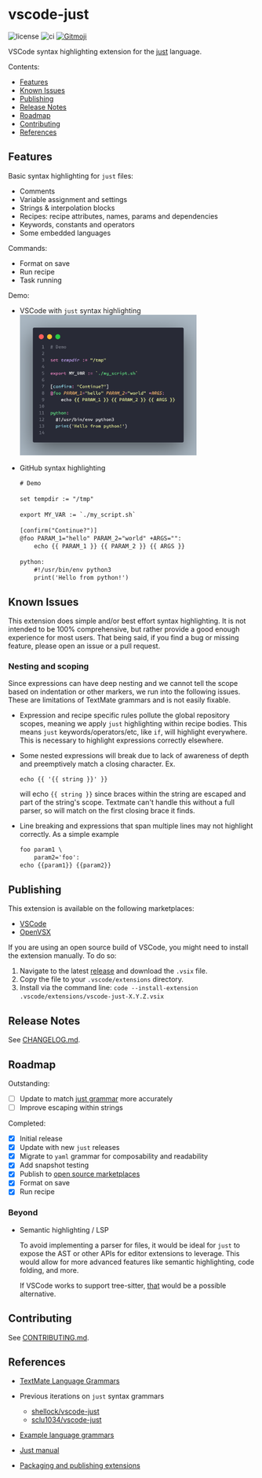# vscode-just

![license](https://img.shields.io/github/license/nefrob/vscode-just?style=flat-square)
![ci](https://github.com/nefrob/vscode-just/actions/workflows/ci.yml/badge.svg?branch=main)
[![Gitmoji](https://img.shields.io/badge/gitmoji-%20😜%20😍-FFDD67.svg?style=flat-square)](https://gitmoji.dev)

VSCode syntax highlighting extension for the [just](https://github.com/casey/just) language.

Contents:

- [Features](#features)
- [Known Issues](#known-issues)
- [Publishing](#publishing)
- [Release Notes](#release-notes)
- [Roadmap](#roadmap)
- [Contributing](#contributing)
- [References](#references)

## Features

Basic syntax highlighting for `just` files:

- Comments
- Variable assignment and settings
- Strings & interpolation blocks
- Recipes: recipe attributes, names, params and dependencies
- Keywords, constants and operators
- Some embedded languages

Commands:

- Format on save
- Run recipe
- Task running


Demo:

-  VSCode with `just` syntax highlighting
   <img src="./assets/example.png" style="max-width: 75%;" alt="syntax highlight example" />

- GitHub syntax highlighting
    
    ```just
    # Demo

    set tempdir := "/tmp"

    export MY_VAR := `./my_script.sh`

    [confirm("Continue?")]
    @foo PARAM_1="hello" PARAM_2="world" +ARGS="":
        echo {{ PARAM_1 }} {{ PARAM_2 }} {{ ARGS }}

    python:
        #!/usr/bin/env python3
        print('Hello from python!')

    ```

## Known Issues

This extension does simple and/or best effort syntax highlighting. It is not intended to be 100% comprehensive, but rather provide a good enough experience for most users. That being said, if you find a bug or missing feature, please open an issue or a pull request.

### Nesting and scoping

Since expressions can have deep nesting and we cannot tell the scope based on indentation or other markers, we run into the following issues. These are limitations of TextMate grammars and is not easily fixable. 
  
- Expression and recipe specific rules pollute the global repository scopes, meaning we apply `just` highlighting within recipe bodies. This means `just` keywords/operators/etc, like `if`, will highlight everywhere. This is necessary to highlight expressions correctly elsewhere.

- Some nested expressions will break due to lack of awareness of depth and preemptively match a closing character. Ex.

    ```just
    echo {{ '{{ string }}' }}
    ```

    will echo `{{ string }}` since braces within the string are escaped and part of the string's scope. Textmate can't handle this without a full parser, so will match on the first closing brace it finds.

- Line breaking and expressions that span multiple lines may not highlight correctly. As a simple example

    ```just
    foo param1 \
        param2='foo':
    echo {{param1}} {{param2}}
    ```

## Publishing

This extension is available on the following marketplaces:

- [VSCode](https://marketplace.visualstudio.com/items?itemName=nefrob.vscode-just-syntax)
- [OpenVSX](https://open-vsx.org/extension/nefrob/vscode-just-syntax)

If you are using an open source build of VSCode, you might need to install the extension manually. To do so:

1. Navigate to the latest [release](https://github.com/nefrob/vscode-just/releases) and download the `.vsix` file.
2. Copy the file to your `.vscode/extensions` directory.
3. Install via the command line: `code --install-extension .vscode/extensions/vscode-just-X.Y.Z.vsix`

## Release Notes

See [CHANGELOG.md](CHANGELOG.md).

## Roadmap

Outstanding:

- [ ] Update to match [just grammar](https://github.com/casey/just/blob/43d88f50e02057e5d91602ef4ffdd0ddfc094099/GRAMMAR.md) more accurately
- [ ] Improve escaping within strings

Completed:

- [x] Initial release
- [x] Update with new `just` releases
- [x] Migrate to `yaml` grammar for composability and readability
- [x] Add snapshot testing
- [x] Publish to [open source marketplaces](https://open-vsx.org/)
- [x] Format on save
- [x] Run recipe

### Beyond

- Semantic highlighting / LSP

    To avoid implementing a parser for files, it would be ideal for `just` to expose the AST or other APIs for editor extensions to leverage. This would allow for more advanced features like semantic highlighting, code folding, and more.

    If VSCode works to support tree-sitter, [that](https://github.com/IndianBoy42/tree-sitter-just) would be a possible alternative.

## Contributing

See [CONTRIBUTING.md](CONTRIBUTING.md).

## References

- [TextMate Language Grammars](https://macromates.com/manual/en/language_grammars)

- Previous iterations on `just` syntax grammars
  - [shellock/vscode-just](https://github.com/skellock/vscode-just)
  - [sclu1034/vscode-just](https://github.com/sclu1034/vscode-just/)
- [Example language grammars](https://github.com/microsoft/vscode-textmate/tree/09effd8b7429b71010e0fa34ea2e16e622692946/test-cases/themes/syntaxes)
- [Just manual](https://just.systems/man/en/)
- [Packaging and publishing extensions](https://code.visualstudio.com/api/working-with-extensions/publishing-extension)
